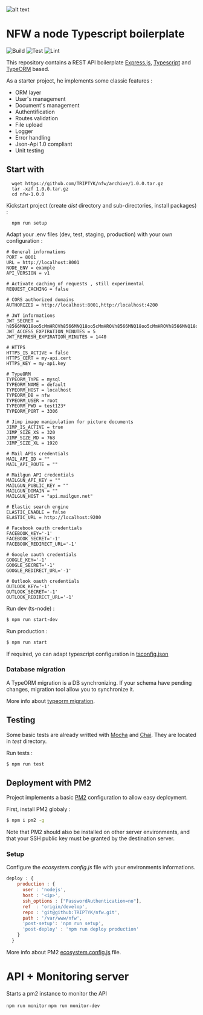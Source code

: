 ![alt text](https://repository-images.githubusercontent.com/166414581/dc0a1b80-a1a0-11e9-805b-cf8be46b5507)

# NFW a node Typescript boilerplate

![Build](https://github.com/TRIPTYK/nfw/workflows/Build/badge.svg?branch=develop)
![Test](https://github.com/TRIPTYK/nfw/workflows/Test/badge.svg?branch=develop)
![Lint](https://github.com/TRIPTYK/nfw/workflows/Lint/badge.svg?branch=develop)

This repository contains a REST API boilerplate [Express.js](http://expressjs.com/en/4x/api.html), [Typescript](https://github.com/Microsoft/TypeScript) and [TypeORM](https://github.com/typeorm/typeorm) based.

As a starter project, he implements some classic features :

-   ORM layer
-   User's management
-   Document's management
-   Authentification
-   Routes validation
-   File upload
-   Logger
-   Error handling
-   Json-Api 1.0 compliant
-   Unit testing

## Start with

```shell
  wget https://github.com/TRIPTYK/nfw/archive/1.0.0.tar.gz
  tar -xzf 1.0.0.tar.gz
  cd nfw-1.0.0
```

Kickstart project (create _dist_ directory and sub-directories, install packages) :

```shell
  npm run setup
```

Adapt your .env files (dev, test, staging, production) with your own configuration :

```env
# General informations
PORT = 8001
URL = http://localhost:8001
NODE_ENV = example
API_VERSION = v1

# Activate caching of requests , still experimental
REQUEST_CACHING = false

# CORS authorized domains
AUTHORIZED = http://localhost:8001,http://localhost:4200

# JWT informations
JWT_SECRET = h8566MNQ18oo5cMmHROVh8566MNQ18oo5cMmHROVh8566MNQ18oo5cMmHROVh8566MNQ18oo5cMmHROV
JWT_ACCESS_EXPIRATION_MINUTES = 5
JWT_REFRESH_EXPIRATION_MINUTES = 1440

# HTTPS
HTTPS_IS_ACTIVE = false
HTTPS_CERT = my-api.cert
HTTPS_KEY = my-api.key

# TypeORM
TYPEORM_TYPE = mysql
TYPEORM_NAME = default
TYPEORM_HOST = localhost
TYPEORM_DB = nfw
TYPEORM_USER = root
TYPEORM_PWD = test123*
TYPEORM_PORT = 3306

# Jimp image manipulation for picture documents
JIMP_IS_ACTIVE = true
JIMP_SIZE_XS = 320
JIMP_SIZE_MD = 768
JIMP_SIZE_XL = 1920

# Mail APIs credentials
MAIL_API_ID = ""
MAIL_API_ROUTE = ""

# Mailgun API credentials
MAILGUN_API_KEY = ""
MAILGUN_PUBLIC_KEY = ""
MAILGUN_DOMAIN = ""
MAILGUN_HOST = "api.mailgun.net"

# Elastic search engine
ELASTIC_ENABLE = false
ELASTIC_URL = http://localhost:9200

# Facebook oauth credentials
FACEBOOK_KEY='-1'
FACEBOOK_SECRET='-1'
FACEBOOK_REDIRECT_URL='-1'

# Google oauth credentials
GOOGLE_KEY='-1'
GOOGLE_SECRET='-1'
GOOGLE_REDIRECT_URL='-1'

# Outlook oauth credentials
OUTLOOK_KEY='-1'
OUTLOOK_SECRET='-1'
OUTLOOK_REDIRECT_URL='-1'
```

Run dev (ts-node) :

```bash
$ npm run start-dev
```

Run production :

```bash
$ npm run start
```

If required, yo can adapt typescript configuration in [tsconfig.json](https://www.typescriptlang.org/docs/handbook/tsconfig-json.html)

### Database migration

A TypeORM migration is a DB synchronizing. If your schema have pending changes, migration tool allow you to synchronize it.

More info about [typeorm migration](http://typeorm.io/#/migrations).

## Testing

Some basic tests are already writted with [Mocha](https://mochajs.org/) and [Chai](https://www.chaijs.com/). They are located in _test_ directory.

Run tests :

```bash
$ npm run test
```

## Deployment with PM2

Project implements a basic [PM2](https://github.com/Unitech/PM2/) configuration to allow easy deployment.

First, install PM2 globaly :

```bash
$ npm i pm2 -g
```

Note that PM2 should also be installed on other server environments, and that your SSH public key must be granted by the destination server.

### Setup

Configure the _ecosystem.config.js_ file with your environments informations.

```javascript
deploy : {
    production : {
      user : 'nodejs',
      host : '<ip>',
      ssh_options : ["PasswordAuthentication=no"],
      ref  : 'origin/develop',
      repo : 'git@github:TRIPTYK/nfw.git',
      path : '/var/www/nfw',
      'post-setup': 'npm run setup',
      'post-deploy' : 'npm run deploy production'
    }
  }
```

More info about PM2 [ecosystem.config.js](https://pm2.io/doc/en/runtime/reference/ecosystem-file/) file.

# API + Monitoring server

Starts a pm2 instance to monitor the API

`npm run monitor`
`npm run monitor-dev`
